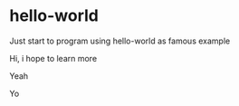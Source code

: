 # hello-world
Just start to program using hello-world as famous example

Hi, i hope to learn more

Yeah

Yo
